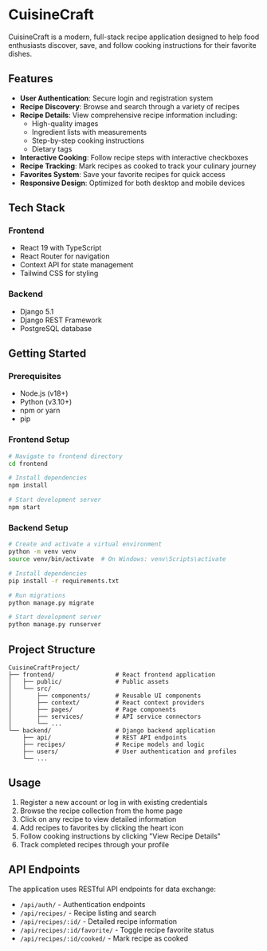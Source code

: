# CuisineCraft

CuisineCraft is a modern, full-stack recipe application designed to help food enthusiasts discover, save, and follow cooking instructions for their favorite dishes.

## Features

- **User Authentication**: Secure login and registration system
- **Recipe Discovery**: Browse and search through a variety of recipes
- **Recipe Details**: View comprehensive recipe information including:
  - High-quality images
  - Ingredient lists with measurements
  - Step-by-step cooking instructions
  - Dietary tags
- **Interactive Cooking**: Follow recipe steps with interactive checkboxes
- **Recipe Tracking**: Mark recipes as cooked to track your culinary journey
- **Favorites System**: Save your favorite recipes for quick access
- **Responsive Design**: Optimized for both desktop and mobile devices

## Tech Stack

### Frontend
- React 19 with TypeScript
- React Router for navigation
- Context API for state management
- Tailwind CSS for styling

### Backend
- Django 5.1
- Django REST Framework
- PostgreSQL database

## Getting Started

### Prerequisites
- Node.js (v18+)
- Python (v3.10+)
- npm or yarn
- pip

### Frontend Setup
```bash
# Navigate to frontend directory
cd frontend

# Install dependencies
npm install

# Start development server
npm start
```

### Backend Setup
```bash
# Create and activate a virtual environment
python -m venv venv
source venv/bin/activate  # On Windows: venv\Scripts\activate

# Install dependencies
pip install -r requirements.txt

# Run migrations
python manage.py migrate

# Start development server
python manage.py runserver
```

## Project Structure

```
CuisineCraftProject/
├── frontend/                 # React frontend application
│   ├── public/               # Public assets
│   └── src/
│       ├── components/       # Reusable UI components
│       ├── context/          # React context providers
│       ├── pages/            # Page components
│       ├── services/         # API service connectors
│       └── ...
└── backend/                  # Django backend application
    ├── api/                  # REST API endpoints
    ├── recipes/              # Recipe models and logic
    ├── users/                # User authentication and profiles
    └── ...
```

## Usage

1. Register a new account or log in with existing credentials
2. Browse the recipe collection from the home page
3. Click on any recipe to view detailed information
4. Add recipes to favorites by clicking the heart icon
5. Follow cooking instructions by clicking "View Recipe Details"
6. Track completed recipes through your profile

## API Endpoints

The application uses RESTful API endpoints for data exchange:

- `/api/auth/` - Authentication endpoints
- `/api/recipes/` - Recipe listing and search
- `/api/recipes/:id/` - Detailed recipe information
- `/api/recipes/:id/favorite/` - Toggle recipe favorite status
- `/api/recipes/:id/cooked/` - Mark recipe as cooked
